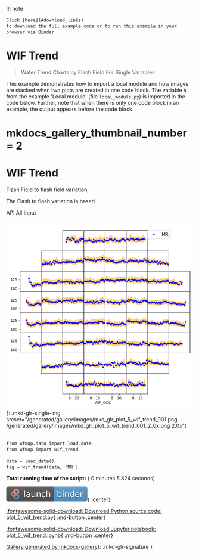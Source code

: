 
<!--
 DO NOT EDIT.
 THIS FILE WAS AUTOMATICALLY GENERATED BY mkdocs-gallery.
 TO MAKE CHANGES, EDIT THE SOURCE PYTHON FILE:
 "docs/examples/plot_5_wif_trend.py"
 LINE NUMBERS ARE GIVEN BELOW.
-->

!!! note

    Click [here](#download_links)
    to download the full example code or to run this example in your browser via Binder


WIF Trend
=================================
> Wafer Trend Charts by Flash Field For Single Variables

This example demonstrates how to import a local module and how images are
stacked when two plots are created in one code block. The variable ``N`` from
the example 'Local module' (file ``local_module.py``) is imported in the code
below. Further, note that when there is only one code block in an example, the
output appears before the code block.



# mkdocs_gallery_thumbnail_number = 2

# WIF Trend

Flash Field to flash field variation,

The Flash to flash variation is based

API All Input

<!-- GENERATED FROM PYTHON SOURCE LINES 24-30 -->


![lot 5 wif trend](./images/mkd_glr_plot_5_wif_trend_001.png){: .mkd-glr-single-img srcset="/generated/gallery/images/mkd_glr_plot_5_wif_trend_001.png, /generated/gallery/images/mkd_glr_plot_5_wif_trend_001_2_0x.png 2.0x"}





```{.python }

from wfmap.data import load_data
from wfmap import wif_trend

data = load_data()
fig = wif_trend(data, 'MR')
```


**Total running time of the script:** ( 0 minutes  5.824 seconds)

<div id="download_links"></div>

[![Launch binder](./images/binder_badge_logo.svg)](https://mybinder.org/v2/gh/smarie/mkdocs-gallery/gh-pages?urlpath=lab/tree/notebooks/generated/gallery/plot_5_wif_trend.ipynb){ .center}

[:fontawesome-solid-download: Download Python source code: plot_5_wif_trend.py](./plot_5_wif_trend.py){ .md-button .center}

[:fontawesome-solid-download: Download Jupyter notebook: plot_5_wif_trend.ipynb](./plot_5_wif_trend.ipynb){ .md-button .center}


[Gallery generated by mkdocs-gallery](https://mkdocs-gallery.github.io){: .mkd-glr-signature }
